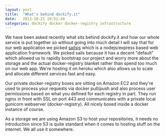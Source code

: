 ```yaml
---
layout: post
title:  "What's behind dockify.it"
date:   2013-10-21 19:51:49
categories: dockify docker docker-registry infrastructure
---
```


We have been asked recently what sits behind dockify.it and how our whole service is put together so without going into much detail I will say that for our web application we picked [sailsjs](http://www.sailsjs.org) which is a nodejs/express based web application framework. We picked sails because it has a decent "default" which allowed us to rapidly bootstrap our project and worry more about the storage and the actual docker-registry blanket rather than spend too much on our web app. We're hosting it on heroku which also allows us to scale and allocate different services fast and easy.

Our private docker-registry boxes are sitting on Amazon EC2 and they're used to process your requests via docker pull/push and also process user permissions based on what you defined for each registry in part. They run nginx in front with SSL on port 443 and communicates with a private local gunicorn webserver (docker-registry). All nicely boxed inside a docker instance of course.

As a storage we are using Amazon S3 to host your repositories, it needs no introduction since S3 is quite standard when it comes to hosting stuff on the internet. We all use it somewhere.